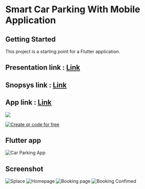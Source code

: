 # Smart Car Parking With Mobile Application


## Getting Started

This project is a starting point for a Flutter application.
## Presentation link : <a href="https://www.canva.com/design/DAFdurFydeg/XtB_sUd2ZbmzV-jLP6wzTQ/view?utm_content=DAFdurFydeg&utm_campaign=designshare&utm_medium=link2&utm_source=sharebutton"> Link <a/>
## Snopsys link : <a href="https://docs.google.com/document/d/1ZsyngNLY_X-dFTtt3dfCJGs07xzUuPtQ/edit?usp=sharing&ouid=103362632489635974097&rtpof=true&sd=true"> Link <a/>
## App link : <a href="https://github.com/MrAhmed/Smart_car_parking_IOT/releases/download/Download/app-release.apk"> Link <a/>

<a href="https://github.com/MrAhmed/Smart_car_parking_IOT/releases/download/Download/Car_parking_app.apk"> <img src="https://blogger.googleusercontent.com/img/b/R29vZ2xl/AVvXsEhiCNHoK-BxTFyf-D7vzSNtGAsXun9e105dAXMKvDE7ilG86WSqiwHI_om6WEJQV47X8EmzP43rY_k2iRR1fX7I_oZg1GyswbRXmh02JgY0jFIn0IA-oCMMSIgUBX8YlwMk5QtP75shuYxHa-vDjDpkklPsjMz6A96dXkTZOHzlGiW1qtlzM0FPrPeXwg/s309/donwload%20app.png"></a>

<a href='https://me-qr.com' border='0' style='cursor:pointer;display:block'><img src='https://cdn.me-qr.com/qr/56199536.png?v=1681396540' alt='Create qr code for free'></a><a href='https://me-qr.com' border='0' style='cursor:default;display:none'>Create qr code for free</a>


## Flutter app 

![Car Parking App](https://blogger.googleusercontent.com/img/b/R29vZ2xl/AVvXsEjYZU7y1HuTl7fvxCITvZ7Lsg4CucHiR6OPRaCdJnG3nfop2gKlRZI7omprNYaXWffpUnpy2jpnXGACeNfUwHSK-_KBVcPQFcpL_uyObTYY8nG4YB1y_uAwGI6STG7iy0lPnefUHlYCkl14Lrqs7uaYZL733vmHQkc4QLNjc4qli5qRYqxm9OABEOO1nA/s1280/STATION%20With%20Application.png)


## Screenshot

![Splace](https://blogger.googleusercontent.com/img/b/R29vZ2xl/AVvXsEilTaZA6kVpSDT2EaTkIst8kSrOnsonY24TITKr6vfFnfNQvhdY8_YcN06eR-i7BG5CDJBvCsbMNEzg8hKJXEY4HvEgmRPXCPDnf47_wehOZ8Q54xHtZNyYu_suoMt0phOkC_HZqzvy8-hMxCiOi-dTZy1m-xgy2GxrU1il2N2Z7E0nheWsCoN-JIR7rQ/s1200/spalce.jpg)
![Homepage](https://blogger.googleusercontent.com/img/b/R29vZ2xl/AVvXsEgL8rEG_lVdItYOR37K8wkOczbVRmBTgj-F79byw6bH5sR61_aexB1ZOkshqoBGpvFWag-1vYGBGNsBwb0kPFeuzG8JbEvXs5Z7SwBw_LvGefG2_35cYmQuFlMlDn-bMsORvVTPJbJX_Ij7GAFy3l6LrZnU8AFxNTvTpq4da7GEQIybO6USPO5ED2zgtg/s1200/home%20page.jpg)
![Booking page](https://blogger.googleusercontent.com/img/b/R29vZ2xl/AVvXsEgT2kuefilevwIcx3s3lSCnSSPK0bMsswgChivlTggmAGbNoQfdmrK9f5KvFwHd90vT3gAOdeHOrN5PU1v3i4CT3zdqNtLEQE_yMs8n6SFt5gWIizgPiGBboo8zg728PNJbfGYHmIOnqHI-vUuXo1CHmzrw-B8eWSZaEFnxkxa7pOv469pnHZonFDxvyw/s1200/book%20slot.jpg)
![Booking Confimed](https://blogger.googleusercontent.com/img/b/R29vZ2xl/AVvXsEi4zJsS6jTNMn_TuLVfTcZMllvKkWxFxaYu7zMtx1paszWGAcs_1WjfH5s-UfnrJ_A9ZAW3uGeovj13u2dliR_3FXyMtYx6h4dS3fTygXDaBScusHhkAbRBpWVQ_NHpFUoFeM35wAb8tsySGhkH2MIhEtZMDxUjG2krLcHwmS_KuxueRCLTV7rj2FznZA/s1200/payment%20done.jpg)



